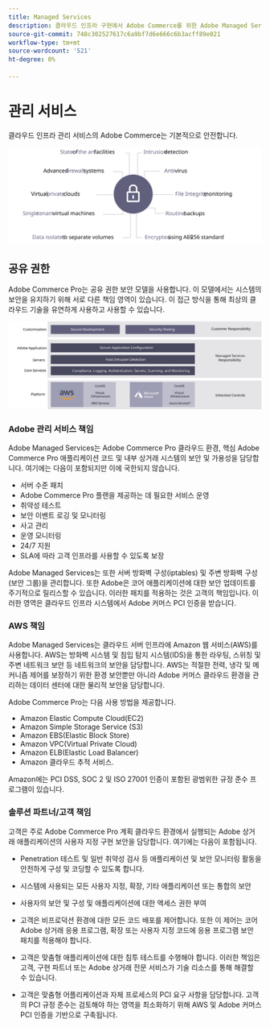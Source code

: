 ```yaml
---
title: Managed Services
description: 클라우드 인프라 구현에서 Adobe Commerce를 위한 Adobe Managed Services, 고객 및 클라우드 서비스 공급자의 책임을 검토하십시오.
source-git-commit: 748c302527617c6a9bf7d6e666c6b3acff89e021
workflow-type: tm+mt
source-wordcount: '521'
ht-degree: 0%

---
```



# 관리 서비스

클라우드 인프라 관리 서비스의 Adobe Commerce는 기본적으로 안전합니다.

![Adobe 상거래 관리 서비스를 보여주는 다이어그램](../../../assets/playbooks/managed-services.svg)

## 공유 권한

Adobe Commerce Pro는 공유 권한 보안 모델을 사용합니다. 이 모델에서는 시스템의 보안을 유지하기 위해 서로 다른 책임 영역이 있습니다. 이 접근 방식을 통해 최상의 클라우드 기술을 유연하게 사용하고 사용할 수 있습니다.

![Adobe 상거래 공유 권한 모델을 보여주는 다이어그램](../../../assets/playbooks/shared-responsibility.svg)

### Adobe 관리 서비스 책임

Adobe Managed Services는 Adobe Commerce Pro 클라우드 환경, 핵심 Adobe Commerce Pro 애플리케이션 코드 및 내부 상거래 시스템의 보안 및 가용성을 담당합니다. 여기에는 다음이 포함되지만 이에 국한되지 않습니다.

- 서버 수준 패치
- Adobe Commerce Pro 플랜을 제공하는 데 필요한 서비스 운영
- 취약성 테스트
- 보안 이벤트 로깅 및 모니터링
- 사고 관리
- 운영 모니터링
- 24/7 지원
- SLA에 따라 고객 인프라를 사용할 수 있도록 보장

Adobe Managed Services는 또한 서버 방화벽 구성(iptables) 및 주변 방화벽 구성(보안 그룹)을 관리합니다. 또한 Adobe은 코어 애플리케이션에 대한 보안 업데이트를 주기적으로 릴리스할 수 있습니다. 이러한 패치를 적용하는 것은 고객의 책임입니다. 이러한 영역은 클라우드 인프라 시스템에서 Adobe 커머스 PCI 인증을 받습니다.

### AWS 책임

Adobe Managed Services는 클라우드 서버 인프라에 Amazon 웹 서비스(AWS)를 사용합니다. AWS는 방화벽 시스템 및 침입 탐지 시스템(IDS)을 통한 라우팅, 스위칭 및 주변 네트워크 보안 등 네트워크의 보안을 담당합니다. AWS는 적절한 전력, 냉각 및 메커니즘 제어를 보장하기 위한 환경 보안뿐만 아니라 Adobe 커머스 클라우드 환경을 관리하는 데이터 센터에 대한 물리적 보안을 담당합니다.

Adobe Commerce Pro는 다음 사용 방법을 제공합니다.

- Amazon Elastic Compute Cloud(EC2)
- Amazon Simple Storage Service (S3)
- Amazon EBS(Elastic Block Store)
- Amazon VPC(Virtual Private Cloud)
- Amazon ELB(Elastic Load Balancer)
- Amazon 클라우드 추적 서비스.

Amazon에는 PCI DSS, SOC 2 및 ISO 27001 인증이 포함된 광범위한 규정 준수 프로그램이 있습니다.

### 솔루션 파트너/고객 책임

고객은 주로 Adobe Commerce Pro 계획 클라우드 환경에서 실행되는 Adobe 상거래 애플리케이션의 사용자 지정 구현 보안을 담당합니다. 여기에는 다음이 포함됩니다.

- Penetration 테스트 및 일반 취약성 검사 등 애플리케이션 및 보안 모니터링 활동을 안전하게 구성 및 코딩할 수 있도록 합니다.

- 시스템에 사용되는 모든 사용자 지정, 확장, 기타 애플리케이션 또는 통합의 보안

- 사용자의 보안 및 구성 및 애플리케이션에 대한 액세스 권한 부여

- 고객은 비프로덕션 환경에 대한 모든 코드 배포를 제어합니다. 또한 이 제어는 코어 Adobe 상거래 응용 프로그램, 확장 또는 사용자 지정 코드에 응용 프로그램 보안 패치를 적용해야 합니다.

- 고객은 맞춤형 애플리케이션에 대한 침투 테스트를 수행해야 합니다. 이러한 책임은 고객, 구현 파트너 또는 Adobe 상거래 전문 서비스가 기술 리소스를 통해 해결할 수 있습니다.

- 고객은 맞춤형 어플리케이션과 자체 프로세스의 PCI 요구 사항을 담당합니다. 고객의 PCI 규정 준수는 검토해야 하는 영역을 최소화하기 위해 AWS 및 Adobe 커머스 PCI 인증을 기반으로 구축됩니다.
